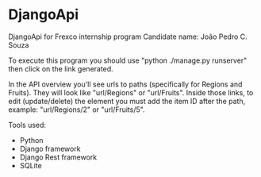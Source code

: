 # DjangoApi
DjangoApi for Frexco internship program
Candidate name: João Pedro C. Souza

To execute this program you should use "python ./manage.py runserver" then click on the link generated.

In the API overview you'll see urls to paths (specifically for Regions and Fruits). They will look like "url/Regions" or "url/Fruits".
  Inside those links, to edit (update/delete) the element you must add the item ID after the path, example: "url/Regions/2" or "url/Fruits/5".
  
Tools used:
  - Python
  - Django framework
  - Django Rest framework
  - SQLite
